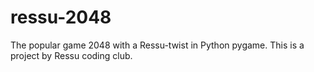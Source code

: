 # ressu-2048
The popular game 2048 with a Ressu-twist in Python pygame.
This is a project by Ressu coding club.
